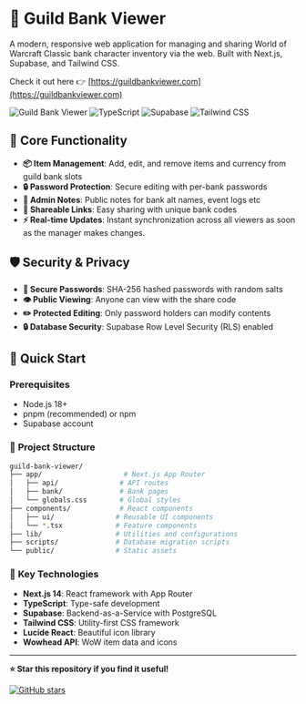 # 🏦 Guild Bank Viewer

A modern, responsive web application for managing and sharing World of Warcraft Classic bank character inventory via the web. 
Built with Next.js, Supabase, and Tailwind CSS.

Check it out here 👉 [https://guildbankviewer.com](https://guildbankviewer.com)

![Guild Bank Viewer](https://img.shields.io/badge/Next.js-14-black?style=for-the-badge&logo=next.js)
![TypeScript](https://img.shields.io/badge/TypeScript-007ACC?style=for-the-badge&logo=typescript&logoColor=white)
![Supabase](https://img.shields.io/badge/Supabase-3ECF8E?style=for-the-badge&logo=supabase&logoColor=white)
![Tailwind CSS](https://img.shields.io/badge/Tailwind_CSS-38B2AC?style=for-the-badge&logo=tailwind-css&logoColor=white)

## 🎯 **Core Functionality**

- **📦 Item Management**: Add, edit, and remove items and currency from guild bank slots
- **🔒 Password Protection**: Secure editing with per-bank passwords
- **📝 Admin Notes**: Public notes for bank alt names, event logs etc
- **🔗 Shareable Links**: Easy sharing with unique bank codes
- **⚡ Real-time Updates**: Instant synchronization across all viewers as soon as the manager makes changes.

## 🛡️ **Security & Privacy**

- **🔐 Secure Passwords**: SHA-256 hashed passwords with random salts
- **👁️ Public Viewing**: Anyone can view with the share code
- **✏️ Protected Editing**: Only password holders can modify contents
- **🔒 Database Security**: Supabase Row Level Security (RLS) enabled

## 🚀 Quick Start

### Prerequisites

- Node.js 18+
- pnpm (recommended) or npm
- Supabase account

### 📁 **Project Structure**

```bash
guild-bank-viewer/
├── app/                    # Next.js App Router
│   ├── api/               # API routes
│   ├── bank/              # Bank pages
│   └── globals.css        # Global styles
├── components/            # React components
│   ├── ui/               # Reusable UI components
│   └── *.tsx             # Feature components
├── lib/                  # Utilities and configurations
├── scripts/              # Database migration scripts
└── public/               # Static assets
```

### 🔧 **Key Technologies**

- **Next.js 14**: React framework with App Router
- **TypeScript**: Type-safe development
- **Supabase**: Backend-as-a-Service with PostgreSQL
- **Tailwind CSS**: Utility-first CSS framework
- **Lucide React**: Beautiful icon library
- **Wowhead API**: WoW item data and icons

---

**⭐ Star this repository if you find it useful!**

[![GitHub stars](https://img.shields.io/github/stars/arienshibani/classic-guild-bank?style=social)](https://github.com/arienshibani/classic-guild-bank/stargazers)
